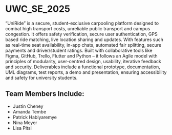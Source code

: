 # UWC_SE_2025

“UniRide” is a secure, student-exclusive carpooling platform designed to combat high 
transport costs, unreliable public transport and campus congestion. It offers safety 
verification, secure user authentication, GPS based ride matching, live location sharing and 
updates. With features such as real-time seat availability, in-app chats, automated fair 
splitting, secure payments and driver/student ratings. Built with collaborative tools like 
Figma, GitHub, Trello, Flutter and Python – it follows an Agile model with principles of 
modularity, user-centred design, usability, iterative feedback and security. Deliverables 
include a functional prototype, documentation, UML diagrams, test reports, a demo and 
presentation, ensuring accessibility and safety for university students.  

## Team Members Include:
- Justin Cheney
- Amanda Tembe
- Patrick Habiyaremye
- Nina Meyer
- Lisa Pitsi
